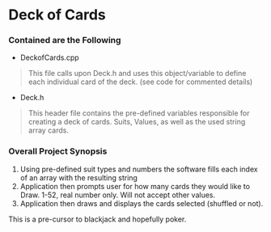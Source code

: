 # Deck of Cards 

### Contained are the Following

 * DeckofCards.cpp
>This file calls upon Deck.h and uses this object/variable to define each individual card of the deck. (see code for commented details)

* Deck.h
>This header file contains the pre-defined variables responsible for creating a deck of cards. Suits, Values, as well as the used string array cards.


### Overall Project Synopsis

1. Using pre-defined suit types and numbers the software fills each index of an array with the resulting string
2. Application then prompts user for how many cards they would like to Draw. 1-52, real number only. Will not accept other values.
3. Application then draws and displays the cards selected (shuffled or not).


This is a pre-cursor to blackjack and hopefully poker.
